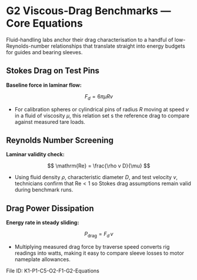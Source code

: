# G2 Viscous-Drag Benchmarks — Core Equations

Fluid-handling labs anchor their drag characterisation to a handful of low-Reynolds-number relationships that translate straight
 into energy budgets for guides and bearing sleeves.

## Stokes Drag on Test Pins
**Baseline force in laminar flow:**

$$
F_d = 6 \pi \mu R v
$$

- For calibration spheres or cylindrical pins of radius $R$ moving at speed $v$ in a fluid of viscosity $\mu$, this relation set
s the reference drag to compare against measured tare loads.

## Reynolds Number Screening
**Laminar validity check:**

$$
\mathrm{Re} = \frac{\rho v D}{\mu}
$$

- Using fluid density $\rho$, characteristic diameter $D$, and test velocity $v$, technicians confirm that $\mathrm{Re} < 1$ so 
Stokes drag assumptions remain valid during benchmark runs.

## Drag Power Dissipation
**Energy rate in steady sliding:**

$$
P_{\text{drag}} = F_d \, v
$$

- Multiplying measured drag force by traverse speed converts rig readings into watts, making it easy to compare sleeve losses to 
motor nameplate allowances.

File ID: K1-P1-C5-O2-F1-G2-Equations
